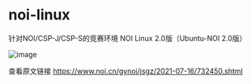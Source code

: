 # noi-linux

针对NOI/CSP-J/CSP-S的竞赛环境  NOI Linux 2.0版（Ubuntu-NOI 2.0版）

![image](https://user-images.githubusercontent.com/8893623/219260892-21e6c875-6e30-41d9-869f-6ac7c5302114.png)

查看原文链接 https://www.noi.cn/gynoi/jsgz/2021-07-16/732450.shtml
